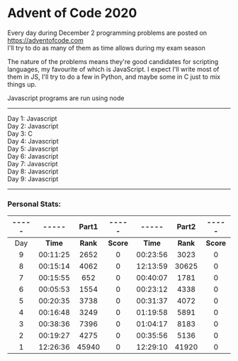 # Advent of Code 2020


Every day during December 2 programming problems are posted on https://adventofcode.com <br />
I'll try to do as many of them as time allows during my exam season <br />


The nature of the problems means they're good candidates for scripting languages, my favourite of which is JavaScript.
I expect I'll write most of them in JS, I'll try to do a few in Python, and maybe some in C just to mix things up.

Javascript programs are run using node

<hr />
Day 1: Javascript<br />
Day 2: Javascript<br />
Day 3: C<br />
Day 4: Javascript<br />
Day 5: Javascript<br />
Day 6: Javascript<br />
Day 7: Javascript<br />
Day 8: Javascript<br />
Day 9: Javascript<br />

<hr />

### Personal Stats:


 -----  | ----- | Part1 | ----- | ----- | Part2 | ----- |
:---: | :---: | :---: | :---: | :---: | :---: | :---: |
Day   | **Time** | **Rank** | **Score** | **Time** | **Rank** | **Score**|
9 |00:11:25  | 2652   |   0  | 00:23:56 |  3023   |   0
8 |00:15:14  | 4062   |   0  | 12:13:59 | 30625   |   0|
7 |00:15:55  |  652   |   0  | 00:40:07 |  1781   |   0|
6 |00:05:53  | 1554   |   0  | 00:23:12 |  4338   |   0|
5 |00:20:35  | 3738   |   0  | 00:31:37 |  4072   |   0|
4 |00:16:48  | 3249   |   0  | 01:19:58 |  5891   |   0|
3 |00:38:36  | 7396   |   0  | 01:04:17 |  8183   |   0|
2 |00:19:27  | 4275   |   0  | 00:35:56 |  5136   |   0|
1 |12:26:36  | 45940  |   0  | 12:29:10 | 41920   |   0|
